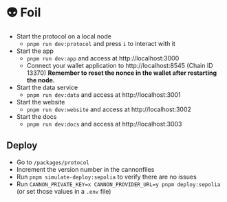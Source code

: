 # 👽 Foil

- Start the protocol on a local node
  - `pnpm run dev:protocol` and press `i` to interact with it
- Start the app
  - `pnpm run dev:app` and access at http://localhost:3000
  - Connect your wallet application to http://localhost:8545 (Chain ID 13370) **Remember to reset the nonce in the wallet after restarting the node.**
- Start the data service
  - `pnpm run dev:data` and access at http://localhost:3001
- Start the website
  - `pnpm run dev:website` and access at http://localhost:3002
- Start the docs
  - `pnpm run dev:docs` and access at http://localhost:3003

## Deploy

- Go to `/packages/protocol`
- Increment the version number in the cannonfiles
- Run `pnpm simulate-deploy:sepolia` to verify there are no issues
- Run `CANNON_PRIVATE_KEY=x CANNON_PROVIDER_URL=y pnpm deploy:sepolia` (or set those values in a `.env` file)

